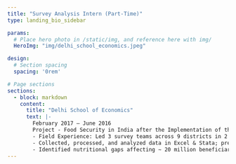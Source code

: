 ```yaml
---
title: "Survey Analysis Intern (Part‑Time)"
type: landing_bio_sidebar

params:
  # Place hero photo in /static/img, and reference here with img/
  HeroImg: "img/delhi_school_economics.jpeg"

design:
  # Section spacing
  spacing: '0rem'

# Page sections
sections:
  - block: markdown
    content:
      title: "Delhi School of Economics"
      text: |-
        February 2017 – June 2016  
        Project ‑ Food Security in India after the Implementation of the National Food Security Act:
        - Field Experience: Led 3 survey teams across 9 districts in 2 Indian states, coordinating data collection and analysis.
        - Collected, processed, and analyzed data in Excel & Stata; prepared reports to suggest policies to state governments.
        - Identified nutritional gaps affecting ∼ 20 million beneficiaries and proposed targeted policy reforms.
---
```


